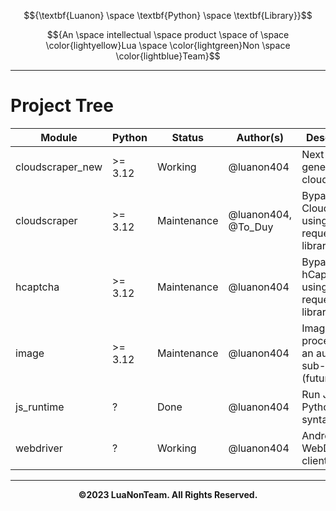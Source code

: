 $${\textbf{Luanon} \space \textbf{Python} \space \textbf{Library}}$$

$${An \space intellectual \space product \space of \space \color{lightyellow}Lua \space \color{lightgreen}Non \space \color{lightblue}Team}$$

---

# Project Tree

| Module           | Python  | Status      | Author(s)           | Description                                               |
|------------------|---------|-------------|---------------------|-----------------------------------------------------------|
| cloudscraper_new | >= 3.12 | Working     | @luanon404          | Next-generation of cloudscraper.                          |
| cloudscraper     | >= 3.12 | Maintenance | @luanon404, @To_Duy | Bypass Cloudflare by using the requests library.          |
| hcaptcha         | >= 3.12 | Maintenance | @luanon404          | Bypass hCaptcha by using the requests library.            |
| image            | >= 3.12 | Maintenance | @luanon404          | Image processor for an auto AI sub-library (future-task). |
| js_runtime       | ?       | Done        | @luanon404          | Run JS in Python syntax.                                  |
| webdriver        | ?       | Working     | @luanon404          | Android WebDriver client                                  |

---

$${\textbf{©2023 LuaNonTeam. All Rights Reserved.}}$$
